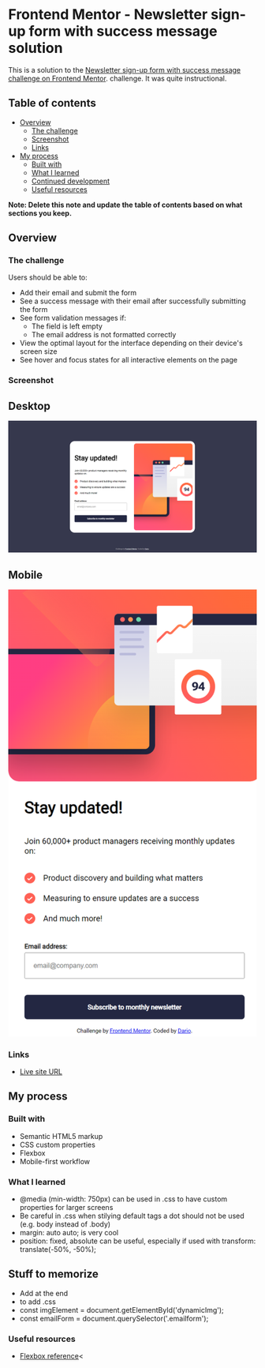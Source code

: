 # Frontend Mentor - Newsletter sign-up form with success message solution

This is a solution to the [Newsletter sign-up form with success message challenge on Frontend Mentor](https://www.frontendmentor.io/challenges/newsletter-signup-form-with-success-message-3FC1AZbNrv). challenge. It was quite instructional.

## Table of contents

- [Overview](#overview)
  - [The challenge](#the-challenge)
  - [Screenshot](#screenshot)
  - [Links](#links)
- [My process](#my-process)
  - [Built with](#built-with)
  - [What I learned](#what-i-learned)
  - [Continued development](#continued-development)
  - [Useful resources](#useful-resources)

**Note: Delete this note and update the table of contents based on what sections you keep.**

## Overview

### The challenge

Users should be able to:

- Add their email and submit the form
- See a success message with their email after successfully submitting the form
- See form validation messages if:
  - The field is left empty
  - The email address is not formatted correctly
- View the optimal layout for the interface depending on their device's screen size
- See hover and focus states for all interactive elements on the page

### Screenshot
## Desktop

![](./screenshot.png)
## Mobile
![](./screenshot-mobile.png)

### Links

- [Live site URL](https://dariorubenscanferlato.github.io/frontend-practice/)

## My process

### Built with

- Semantic HTML5 markup
- CSS custom properties
- Flexbox
- Mobile-first workflow

### What I learned

- @media (min-width: 750px) can be used in .css to have custom properties for larger screens
- Be careful in .css when stilying default tags a dot should not be used (e.g. body instead of .body)
- margin: auto auto; is very cool
- position: fixed, absolute can be useful, especially if used with transform: translate(-50%, -50%);

## Stuff to memorize
- Add <script src="index.js"></script> at the end
- <link rel="stylesheet" href="index.css"> to add .css
- const imgElement = document.getElementById('dynamicImg');
- const emailForm = document.querySelector('.emailform');


### Useful resources

- [Flexbox reference](https://css-tricks.com/snippets/css/a-guide-to-flexbox/)<
